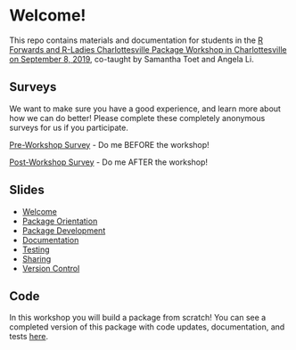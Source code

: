 # Welcome!

This repo contains materials and documentation for students in the [R Forwards and R-Ladies Charlottesville Package Workshop in Charlottesville on September 8, 2019](https://www.meetup.com/rladies-charlottesville/events/263807287/), co-taught by Samantha Toet and Angela Li.

## Surveys
We want to make sure you have a good experience, and learn more about how we can do better! 
Please complete these completely anonymous surveys for us if you participate.

[Pre-Workshop Survey](https://docs.google.com/forms/d/1gyuCrFro0Odippol7eh3zKwruGM0kuFcJVLPHj2o6bI/) - Do me BEFORE the workshop!

[Post-Workshop Survey](https://docs.google.com/forms/d/1ony9SKffDAO7h_2WuqOE0qkZt1FrW4h15qWCnK3WcvA/) - Do me AFTER the workshop!

## Slides

* [Welcome](https://docs.google.com/presentation/d/1Ng9gRzhVpw66Qt3T1cgRSP86JWVR63Q-IV9iV1yy2ZY/edit?usp=sharing)
* [Package Orientation](https://docs.google.com/presentation/d/1mUWDA_OiCO4C1pb_1yFXzNWKehpcLTL_p7tp4u4QAvI/edit?usp=sharing)
* [Package Development](https://docs.google.com/presentation/d/1WYWxcebXItjphqK11czI74MATV9FrirKbvOe5LspTYw/edit?usp=sharing)
* [Documentation](https://docs.google.com/presentation/d/1Q_7v0F6q64pegsBFaod0Ivn3xlUA80eNELfX7VuOlj0/edit?usp=sharing)
* [Testing](https://docs.google.com/presentation/d/12qwGdQxup0pohDwm4CZ6zTAyhEv3ea6gv-D9okRlTXE/edit?usp=sharing)
* [Sharing](https://docs.google.com/presentation/d/1DlTZZLLlQlOHndZ9rHzYArykWxNDIj3ZMaSBDjGrljc/edit?usp=sharing)
* [Version Control](https://docs.google.com/presentation/d/1UIM_k_bYjJ4Ys_MbZfEdPlPC-T2dXIipgQ99dw1GxNU/edit?usp=sharing)

## Code

In this workshop you will build a package from scratch! You can see a completed version of this package with code updates, documentation, and tests [here](https://github.com/forwards/workshops/tree/master/Cville2019/demoPackage). 


